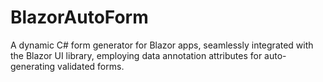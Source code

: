 # BlazorAutoForm
A dynamic C# form generator for Blazor apps, seamlessly integrated with the Blazor UI library, employing data annotation attributes for auto-generating validated forms.

